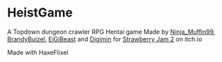 # HeistGame
A Topdown dungeon crawler RPG Hentai game
Made by [Ninja_Muffin99](https://twitter.com/ninja_muffin99), [BrandyBuizel](https://twitter.com/BrandyBuizel), [EiGiBeast](https://twitter.com/EiGiBeast) and [Digimin](https://twitter.com/deegeemin) for [Strawberry Jam 2](https://itch.io/jam/strawberry-jam-2) on itch.io

Made with HaxeFlixel
